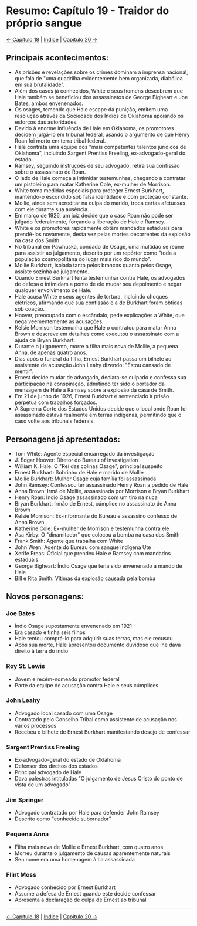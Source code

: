 # Resumo: Capítulo 19 - Traidor do próprio sangue

[← Capítulo 18](assassinos_da_lua_das_flores_chapter_18_resumo.md) | [Indice](README.md) | [Capítulo 20 →](assassinos_da_lua_das_flores_chapter_20_resumo.md)

## Principais acontecimentos:
- As prisões e revelações sobre os crimes dominam a imprensa nacional, que fala de "uma quadrilha evidentemente bem organizada, diabólica em sua brutalidade".
- Além dos casos já conhecidos, White e seus homens descobrem que Hale também se beneficiou dos assassinatos de George Bigheart e Joe Bates, ambos envenenados.
- Os osages, temendo que Hale escape da punição, emitem uma resolução através da Sociedade dos Índios de Oklahoma apoiando os esforços das autoridades.
- Devido à enorme influência de Hale em Oklahoma, os promotores decidem julgá-lo em tribunal federal, usando o argumento de que Henry Roan foi morto em terra tribal federal.
- Hale contrata uma equipe dos "mais competentes talentos jurídicos de Oklahoma", incluindo Sargent Prentiss Freeling, ex-advogado-geral do estado.
- Ramsey, seguindo instruções de seu advogado, retira sua confissão sobre o assassinato de Roan.
- O lado de Hale começa a intimidar testemunhas, chegando a contratar um pistoleiro para matar Katherine Cole, ex-mulher de Morrison.
- White toma medidas especiais para proteger Ernest Burkhart, mantendo-o escondido sob falsa identidade e com proteção constante.
- Mollie, ainda sem acreditar na culpa do marido, troca cartas afetuosas com ele durante sua ausência.
- Em março de 1926, um juiz decide que o caso Roan não pode ser julgado federalmente, forçando a liberação de Hale e Ramsey.
- White e os promotores rapidamente obtêm mandados estaduais para prendê-los novamente, desta vez pelas mortes decorrentes da explosão na casa dos Smith.
- No tribunal em Pawhuska, condado de Osage, uma multidão se reúne para assistir ao julgamento, descrito por um repórter como "toda a população cosmopolitana do lugar mais rico do mundo".
- Mollie Burkhart, isolada tanto pelos brancos quanto pelos Osage, assiste sozinha ao julgamento.
- Quando Ernest Burkhart tenta testemunhar contra Hale, os advogados de defesa o intimidam a ponto de ele mudar seu depoimento e negar qualquer envolvimento de Hale.
- Hale acusa White e seus agentes de tortura, incluindo choques elétricos, afirmando que sua confissão e a de Burkhart foram obtidas sob coação.
- Hoover, preocupado com o escândalo, pede explicações a White, que nega veementemente as acusações.
- Kelsie Morrison testemunha que Hale o contratou para matar Anna Brown e descreve em detalhes como executou o assassinato com a ajuda de Bryan Burkhart.
- Durante o julgamento, morre a filha mais nova de Mollie, a pequena Anna, de apenas quatro anos.
- Dias após o funeral da filha, Ernest Burkhart passa um bilhete ao assistente de acusação John Leahy dizendo: "Estou cansado de mentir".
- Ernest decide mudar de advogado, declara-se culpado e confessa sua participação na conspiração, admitindo ter sido o portador da mensagem de Hale a Ramsey sobre a explosão da casa de Smith.
- Em 21 de junho de 1926, Ernest Burkhart é sentenciado à prisão perpétua com trabalhos forçados.
- A Suprema Corte dos Estados Unidos decide que o local onde Roan foi assassinado estava realmente em terras indígenas, permitindo que o caso volte aos tribunais federais.

## Personagens já apresentados:
- Tom White: Agente especial encarregado da investigação
- J. Edgar Hoover: Diretor do Bureau of Investigation
- William K. Hale: O "Rei das colinas Osage", principal suspeito
- Ernest Burkhart: Sobrinho de Hale e marido de Mollie
- Mollie Burkhart: Mulher Osage cuja família foi assassinada
- John Ramsey: Confessou ter assassinado Henry Roan a pedido de Hale
- Anna Brown: Irmã de Mollie, assassinada por Morrison e Bryan Burkhart
- Henry Roan: Índio Osage assassinado com um tiro na nuca
- Bryan Burkhart: Irmão de Ernest, cúmplice no assassinato de Anna Brown
- Kelsie Morrison: Ex-informante do Bureau e assassino confesso de Anna Brown
- Katherine Cole: Ex-mulher de Morrison e testemunha contra ele
- Asa Kirby: O "dinamitador" que colocou a bomba na casa dos Smith
- Frank Smith: Agente que trabalha com White
- John Wren: Agente do Bureau com sangue indígena Ute
- Xerife Freas: Oficial que prendeu Hale e Ramsey com mandados estaduais
- George Bigheart: Índio Osage que teria sido envenenado a mando de Hale
- Bill e Rita Smith: Vítimas da explosão causada pela bomba

## Novos personagens:

### Joe Bates
- Índio Osage supostamente envenenado em 1921
- Era casado e tinha seis filhos
- Hale tentou comprá-lo para adquirir suas terras, mas ele recusou
- Após sua morte, Hale apresentou documento duvidoso que lhe dava direito à terra do índio

### Roy St. Lewis
- Jovem e recém-nomeado promotor federal
- Parte da equipe de acusação contra Hale e seus cúmplices

### John Leahy
- Advogado local casado com uma Osage
- Contratado pelo Conselho Tribal como assistente de acusação nos vários processos
- Recebeu o bilhete de Ernest Burkhart manifestando desejo de confessar

### Sargent Prentiss Freeling
- Ex-advogado-geral do estado de Oklahoma
- Defensor dos direitos dos estados
- Principal advogado de Hale
- Dava palestras intituladas "O julgamento de Jesus Cristo do ponto de vista de um advogado"

### Jim Springer
- Advogado contratado por Hale para defender John Ramsey
- Descrito como "conhecido subornador"

### Pequena Anna
- Filha mais nova de Mollie e Ernest Burkhart, com quatro anos
- Morreu durante o julgamento de causas aparentemente naturais
- Seu nome era uma homenagem à tia assassinada

### Flint Moss
- Advogado conhecido por Ernest Burkhart
- Assume a defesa de Ernest quando este decide confessar
- Apresenta a declaração de culpa de Ernest ao tribunal 
---
[← Capítulo 18](assassinos_da_lua_das_flores_chapter_18_resumo.md) | [Indice](README.md) | [Capítulo 20 →](assassinos_da_lua_das_flores_chapter_20_resumo.md)